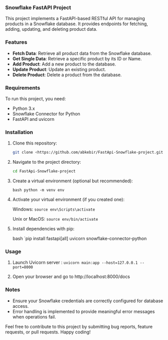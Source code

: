 ### Snowflake FastAPI Project

This project implements a FastAPI-based RESTful API for managing products in a Snowflake database. It provides endpoints for fetching, adding, updating, and deleting product data.

### Features

- **Fetch Data**: Retrieve all product data from the Snowflake database.
- **Get Single Data**: Retrieve a specific product by its ID or Name.
- **Add Product**: Add a new product to the database.
- **Update Product**: Update an existing product.
- **Delete Product**: Delete a product from the database.

### Requirements

To run this project, you need:

- Python 3.x
- Snowflake Connector for Python
- FastAPI and uvicorn

### Installation

1. Clone this repository:

   ```bash
   git clone <https://github.com/abkebir/FastApi-Snowflake-project.git>
   
2. Navigate to the project directory:

   ````bash
   cd FastApi-Snowflake-project

3. Create a virtual environment (optional but recommended):

   `bash python -m venv env`

4. Activate your virtual environment (if you created one):

   Windows:
   `source env\Scripts\activate`

   Unix or MacOS:
   `source env/bin/activate`

5. Install dependencies with pip:

   bash `pip install fastapi[all] uvicorn snowflake-connector-python

### Usage
1. Launch  Uvicorn server :
   `uvicorn main:app --host=127.0.0.1 --port=8000`

2. Open your browser and go to http://localhost:8000/docs

### Notes
- Ensure your Snowflake credentials are correctly configured for database access.
- Error handling is implemented to provide meaningful error messages when operations fail.

        
   

Feel free to contribute to this project by submitting bug reports, feature requests, or pull requests. Happy coding!


